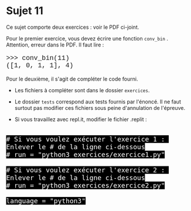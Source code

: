 # Sujet 11

Ce sujet comporte deux exercices : voir le PDF ci-joint.  

Pour le premier exercice, vous devez écrire une fonction `conv_bin` .  
Attention, erreur dans le PDF. Il faut lire :  
<p style="padding:0 0 0 0px;font: 18px Courier New, sans-serif;">
>>> conv_bin(11)<br/>
([1, 0, 1, 1], 4)<br/>
</p>

Pour le deuxième, il s'agit de compléter le code fourni.

- Les fichiers à compléter sont dans le dossier `exercices`.

- Le dossier `tests` correspond aux tests fournis par l'énoncé.
Il ne faut surtout pas modifier ces fichiers sous peine d'annulation de l'épreuve.

- Si vous travaillez avec repl.it, modifier le fichier .replit :  
<pre><code style="background-color:black;color:white;width:100%;font-size: large;">
# Si vous voulez exécuter l'exercice 1 : Enlever le # de la ligne ci-dessous
# run = "python3 exercices/exercice1.py"

# Si vous voulez exécuter l'exercice 2 : Enlever le # de la ligne ci-dessous
# run = "python3 exercices/exercice2.py"

language = "python3"
</code></pre>

